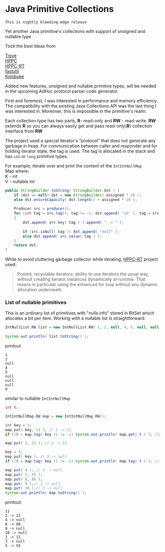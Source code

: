 # Java Primitive Collections

`This is nightly bleeding-edge release`

Yet another Java primitive's collections with support  of unsigned and nullable type 

Took the best ideas from 

[Trove](https://bitbucket.org/trove4j/trove)  
[HPPC](https://labs.carrotsearch.com/hppc.html)  
[HPPC-RT](https://github.com/vsonnier/hppcrt)  
[fastutil](https://fastutil.di.unimi.it/)  
[Koloboke](https://github.com/leventov/Koloboke)

Added new features, unsigned and nullable primitive types, will be needed 
in the upcoming AdHoc protocol parser code generator.

First and foremost, I was interested in performance and memory efficiency.
The compatibility with the existing Java Collections API was the last thing I was interested in. 
Moreover, this is impossible in the  primitive's realm.

Each collection type has two parts,
**R**- read-only and **RW** - read-write. **RW** extends **R** so you can always easily get 
and pass read-only(**R**) collection interface from **RW**

The project used a special iterator's "protocol" that does not generate any garbage in heap. 
For communication between caller and responder and for holding iterator state, 
the tag is used. The tag is allocated in the stack and has `int` or `long` primitive types.

For example, iterate over and print the content of the `IntIntNullMap`  
Map where:  
K - int  
V - nullable int
```java
public StringBuilder toString( StringBuilder dst ) {
    if (dst == null) dst = new StringBuilder( assigned * 10 );
    else dst.ensureCapacity( dst.length() + assigned * 10 );
    
    Producer src = producer();
    for (int tag = src.tag(); tag != -1; dst.append( '\n' ), tag = src.tag( tag ))
    {
        dst.append( src.key( tag ) ).append( " -> " );
        
        if (src.isNull( tag )) dst.append( "null" );
        else dst.append( src.value( tag ) );
    }
    return dst;
}
```
While to avoid cluttering garbage collector while iterating, [HPPC-RT](https://github.com/vsonnier/hppcrt) project used:  
>Pooled, recyclable iterators: ability to use iterators the usual way, without creating iterator instances dynamically at runtime. 
> That means in particular using the enhanced for loop without any dynamic allocation underneath.


### List of nullable primitives

This is an ordinary list of primitives with "nulls info" stored in BitSet which allocates a bit per item.
Working with a nullable list is straightforward.
```java
IntNullList.RW list = new IntNullList.RW( 1, 2, null, 4, 5, null, null, null, 9 );
		
System.out.println( list.toString() );
```
printout
```
1
2
null
4
5
null
null
null
9
```

similar to nullable `IntIntNullMap` 
```java
int t;

IntIntNullMap.RW map = new IntIntNullMap.RW();

int key = 1;
map.put( key, 11 ); // 1 -> 11
if ((t = map.tag( key )) != -1) System.out.println( map.get( t ) ); //print 11

map.put( 2, 22 ); // 2 -> 22

key = 3;
map.put( key ); // 3 -> null
if ((t = map.tag( key )) != -1) System.out.println( map.tag( t ) ); //skip null value

map.put( 4 ); // 3 -> null
map.put( 5, 55 );
map.put( 8, 88 );
map.put( 9 );// 3 -> null
map.put( 10 );// 3 -> null
System.out.println( map.toString() );
```
printout
```
11
2 -> 22
4 -> null
8 -> 88
9 -> null
10 -> null
1 -> 11
3 -> null
5 -> 55
```